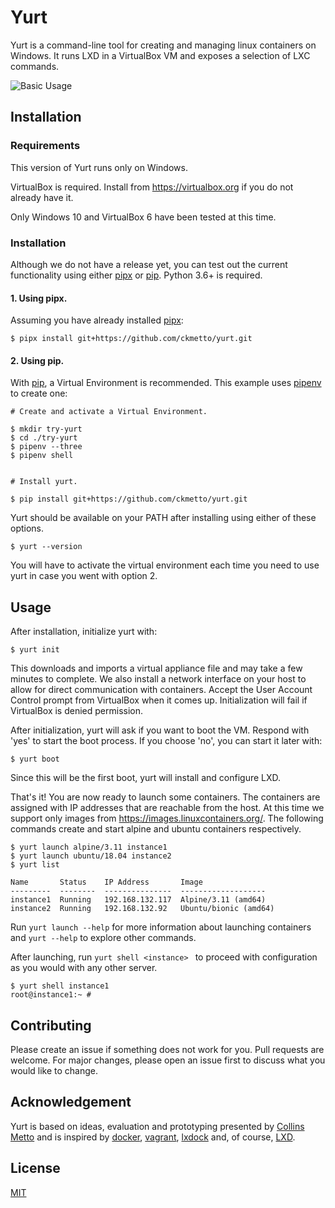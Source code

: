# Yurt

Yurt is a command-line tool for creating and managing linux containers on Windows.
It runs LXD in a VirtualBox VM and exposes a selection of LXC commands.

![Basic Usage](./docs/images/usage.gif)

## Installation
### Requirements
This version of Yurt runs only on Windows.

VirtualBox is required. Install from https://virtualbox.org if you do not already have it.

Only Windows 10 and VirtualBox 6 have been tested at this time.

### Installation

Although we do not have a release yet, you can test out the current functionality using either [pipx](https://pipxproject.github.io/pipx/installation/) or [pip](https://pip.pypa.io/en/stable/). Python 3.6+ is required.

#### 1. Using pipx.

Assuming you have already installed [pipx](https://pipxproject.github.io/pipx/installation/):
```
$ pipx install git+https://github.com/ckmetto/yurt.git
```

#### 2. Using pip.
With [pip](https://pip.pypa.io/en/stable/), a Virtual Environment is recommended. This example uses [pipenv](https://pypi.org/project/pipenv/) to create one:


```
# Create and activate a Virtual Environment.

$ mkdir try-yurt
$ cd ./try-yurt
$ pipenv --three
$ pipenv shell


# Install yurt.

$ pip install git+https://github.com/ckmetto/yurt.git
```

Yurt should be available on your PATH after installing using either of these options.
```
$ yurt --version
```
You will have to activate the virtual environment each time you need to use yurt in case you went with option 2.



## Usage
After installation, initialize yurt with:

```
$ yurt init
```
This downloads and imports a virtual appliance file and may take a few minutes to complete.
We also install a network interface on your host to allow for direct communication with containers. Accept the User Account Control prompt from VirtualBox when it comes up. Initialization will fail if VirtualBox is denied permission.


After initialization, yurt will ask if you want to boot the VM. Respond with 'yes' to start the boot process.
If you choose 'no', you can start it later with:

```
$ yurt boot
```

Since this will be the first boot, yurt will install and configure LXD.

That's it! You are now ready to launch some containers. The containers are assigned with IP addresses that are reachable from the host. At this time we support only images from https://images.linuxcontainers.org/. The following commands create and start alpine and ubuntu containers respectively. 

```
$ yurt launch alpine/3.11 instance1
$ yurt launch ubuntu/18.04 instance2
$ yurt list

Name       Status    IP Address       Image
---------  --------  ---------------  -------------------
instance1  Running   192.168.132.117  Alpine/3.11 (amd64)
instance2  Running   192.168.132.92   Ubuntu/bionic (amd64)

```

Run `yurt launch --help` for more information about launching containers and `yurt --help` to explore other commands.

After launching, run `yurt shell <instance> ` to proceed with configuration as you would with any other server.

```
$ yurt shell instance1
root@instance1:~ #
```


## Contributing

Please create an issue if something does not work for you. Pull requests are welcome. For major changes, please open an issue first to discuss what you would like to change.

## Acknowledgement
Yurt is based on ideas, evaluation and prototyping presented by [Collins Metto](http://arks.princeton.edu/ark:/88435/dsp01v692t925s) and is inspired by [docker](https://www.docker.com/), [vagrant](https://www.vagrantup.com/), [lxdock](https://github.com/lxdock/lxdock) and, of course, [LXD](https://linuxcontainers.org/lxd/introduction/).

## License
[MIT](https://choosealicense.com/licenses/mit/)
